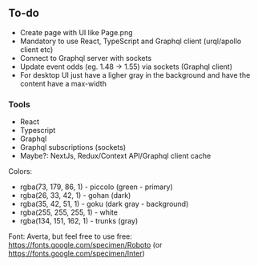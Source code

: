 ## To-do

- Create page with UI like Page.png
- Mandatory to use React, TypeScript and Graphql client (urql/apollo client etc)
- Connect to Graphql server with sockets
- Update event odds (eg. 1.48 -> 1.55) via sockets (Graphql client)
- For desktop UI just have a ligher gray in the background and have the content have a max-width

### Tools

- React
- Typescript
- Graphql
- Graphql subscriptions (sockets)
- Maybe?: NextJs, Redux/Context API/Graphql client cache

Colors:

- rgba(73, 179, 86, 1) - piccolo (green - primary)
- rgba(26, 33, 42, 1) - gohan (dark)
- rgba(35, 42, 51, 1) - goku (dark gray - background)
- rgba(255, 255, 255, 1) - white
- rgba(134, 151, 162, 1) - trunks (gray)

Font: Averta, but feel free to use free: https://fonts.google.com/specimen/Roboto (or https://fonts.google.com/specimen/Inter)
